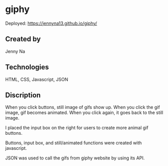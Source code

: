 # giphy

Deployed: https://jennyna13.github.io/giphy/

<h2>Created by</h2> <p>Jenny Na</p>

<h2>Technologies</h2> <p>HTML, CSS, Javascript, JSON</p>

<h2>Discription</h2>

When you click buttons, still image of gifs show up. When you click the gif image, gif becomes animated. When you click again, it goes back to the still image.

I placed the input box on the right for users to create more animal gif buttons.

Buttons, input box, and still/animated functions were created with javascript.

JSON was used to call the gifs from giphy website by using its API.
